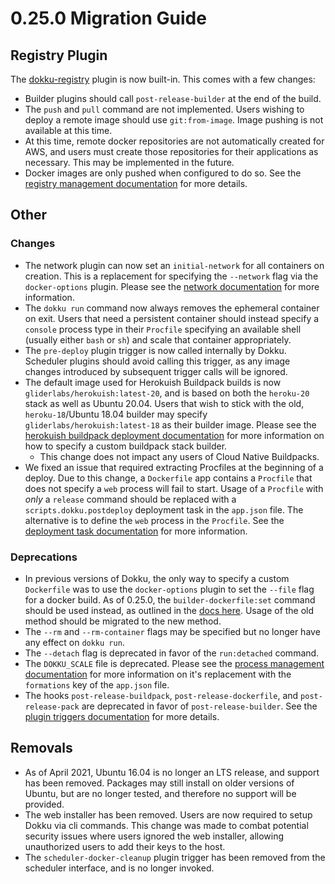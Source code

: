 # 0.25.0 Migration Guide

## Registry Plugin

The [dokku-registry](https://github.com/dokku/dokku-registry) plugin is now built-in. This comes with a few changes:

- Builder plugins should call `post-release-builder` at the end of the build.
- The `push` and `pull` command are not implemented. Users wishing to deploy a remote image should use `git:from-image`. Image pushing is not available at this time.
- At this time, remote docker repositories are not automatically created for AWS, and users must create those repositories for their applications as necessary. This may be implemented in the future.
- Docker images are only pushed when configured to do so. See the [registry management documentation](/docs/deployment/registry-management.md) for more details.

## Other

### Changes

- The network plugin can now set an `initial-network` for all containers on creation. This is a replacement for specifying the `--network` flag via the `docker-options` plugin. Please see the [network documentation](/docs/networking/network.md#attaching-an-app-to-a-network) for more information.
- The `dokku run` command now always removes the ephemeral container on exit. Users that need a persistent container should instead specify a `console` process type in their `Procfile` specifying an available shell (usually either `bash` or `sh`) and scale that container appropriately.
- The `pre-deploy` plugin trigger is now called internally by Dokku. Scheduler plugins should avoid calling this trigger, as any image changes introduced by subsequent trigger calls will be ignored.
- The default image used for Herokuish Buildpack builds is now `gliderlabs/herokuish:latest-20`, and is based on both the `heroku-20` stack as well as Ubuntu 20.04. Users that wish to stick with the old, `heroku-18`/Ubuntu 18.04 builder may specify `gliderlabs/herokuish:latest-18` as their builder image. Please see the [herokuish buildpack deployment documentation](/docs/deployment/builders/herokuish-buildpacks.md#customizing-the-buildpack-stack-builder) for more information on how to specify a custom buildpack stack builder.
  - This change does not impact any users of Cloud Native Buildpacks.
- We fixed an issue that required extracting Procfiles at the beginning of a deploy. Due to this change, a `Dockerfile` app contains a `Procfile` that does not specify a `web` process will fail to start. Usage of a `Procfile` with _only_ a `release` command should be replaced with a `scripts.dokku.postdeploy` deployment task in the `app.json` file. The alternative is to define the `web` process in the `Procfile`. See the [deployment task documentation](/docs/advanced-usage/deployment-tasks.md) for more information.

### Deprecations

- In previous versions of Dokku, the only way to specify a custom `Dockerfile` was to use the `docker-options` plugin to set the `--file` flag for a docker build. As of 0.25.0, the `builder-dockerfile:set` command should be used instead, as outlined in the [docs here](/docs/deployment/builders/dockerfiles.md#changingthe-dockerfile-location). Usage of the old method should be migrated to the new method.
- The `--rm` and `--rm-container` flags may be specified but no longer have any effect on `dokku run`.
- The `--detach` flag is deprecated in favor of the `run:detached` command.
- The `DOKKU_SCALE` file is deprecated. Please see the [process management documentation](/docs/processes/process-management.md#manually-managing-process-scaling) for more information on it's replacement with the `formations` key of the `app.json` file.
- The hooks `post-release-buildpack`, `post-release-dockerfile`, and `post-release-pack` are deprecated in favor of `post-release-builder`. See the [plugin triggers documentation](https://dokku.com/docs/development/plugin-triggers/#post-release-builder) for more details.

## Removals

- As of April 2021, Ubuntu 16.04 is no longer an LTS release, and support has been removed. Packages may still install on older versions of Ubuntu, but are no longer tested, and therefore no support will be provided.
- The web installer has been removed. Users are now required to setup Dokku via cli commands. This change was made to combat potential security issues where users ignored the web installer, allowing unauthorized users to add their keys to the host.
- The `scheduler-docker-cleanup` plugin trigger has been removed from the scheduler interface, and is no longer invoked.
